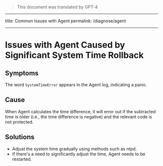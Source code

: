 > This document was translated by GPT-4

---

title: Common Issues with Agent
permalink: /diagnose/agent

---

# Issues with Agent Caused by Significant System Time Rollback

## Symptoms

The word `SystemTimeError` appears in the Agent log, indicating a panic.

## Cause

When Agent calculates the time difference, it will error out if the subtracted time is older (i.e., the time difference is negative) and the relevant code is not protected.

## Solutions

- Adjust the system time gradually using methods such as ntpd.
- If there's a need to significantly adjust the time, Agent needs to be restarted.
